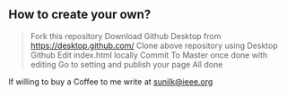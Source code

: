 ## How to create your own?

> Fork this repository
> Download Github Desktop from https://desktop.github.com/
> Clone above repository using Desktop Github
> Edit index.html locally
> Commit To Master once done with editing
> Go to setting and publish your page
> All done

If willing to buy a Coffee to me write at sunilk@ieee.org
